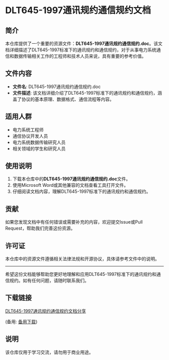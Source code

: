 # DLT645-1997通讯规约通信规约文档

## 简介

本仓库提供了一个重要的资源文件：**DLT645-1997通讯规约通信规约.doc**。该文档详细描述了DLT645-1997标准下的通讯规约和通信规约，对于从事电力系统通信和数据传输相关工作的工程师和技术人员来说，具有重要的参考价值。

## 文件内容

- **文件名**: DLT645-1997通讯规约通信规约.doc
- **文件描述**: 该文档详细介绍了DLT645-1997标准下的通讯规约和通信规约，涵盖了协议的基本原理、数据格式、通信流程等内容。

## 适用人群

- 电力系统工程师
- 通信协议开发人员
- 电力系统数据传输研究人员
- 相关领域的学生和研究人员

## 使用说明

1. 下载本仓库中的**DLT645-1997通讯规约通信规约.doc**文件。
2. 使用Microsoft Word或其他兼容的文档查看工具打开文件。
3. 仔细阅读文档内容，理解DLT645-1997标准下的通讯规约和通信规约。

## 贡献

如果您发现文档中有任何错误或需要补充的内容，欢迎提交Issue或Pull Request，帮助我们完善这份资源。

## 许可证

本仓库中的资源文件遵循相关法律法规和开源协议，具体请参考文件中的说明。

---

希望这份文档能够帮助您更好地理解和应用DLT645-1997标准下的通讯规约和通信规约。如有任何问题，请随时联系我们。

## 下载链接
[DLT645-1997通讯规约通信规约文档分享](https://pan.quark.cn/s/cfd8ebfd39c2) 

(备用: [备用下载](https://pan.baidu.com/s/1HNx4jbxNgE5sLp6D6zQFXA?pwd=1234))

## 说明

该仓库仅用于学习交流，请勿用于商业用途。

